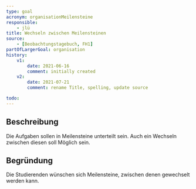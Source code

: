 ```yaml
---
type: goal
acronym: organisationMeilensteine
responsible:
    - jlü
title: Wechseln zwischen Meilensteinen
source:
    - [Beobachtungstagebuch, FH1]
partOfLargerGoal: organisation
history:
    v1:
        date: 2021-06-16
        comment: initially created
    v2: 
        date: 2021-07-21
        comment: rename Title, spelling, update source 

todo:
---
```


## Beschreibung

Die Aufgaben sollen in Meilensteine unterteilt sein. Auch ein Wechseln zwischen diesen soll Möglich sein.

## Begründung

Die Studierenden wünschen sich Meilensteine, zwischen denen gewechselt werden kann. 
